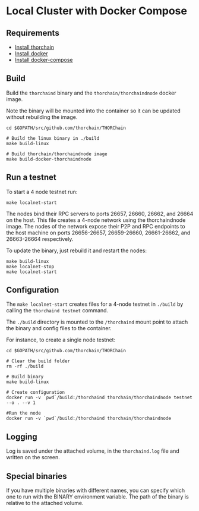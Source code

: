 # Local Cluster with Docker Compose

## Requirements

- [Install thorchain](https://github.com/thorchain/THORChain)
- [Install docker](https://docs.docker.com/engine/installation/)
- [Install docker-compose](https://docs.docker.com/compose/install/)

## Build

Build the `thorchaind` binary and the `thorchain/thorchaindnode` docker image.

Note the binary will be mounted into the container so it can be updated without
rebuilding the image.

```
cd $GOPATH/src/github.com/thorchain/THORChain

# Build the linux binary in ./build
make build-linux

# Build thorchain/thorchaindnode image
make build-docker-thorchaindnode
```

## Run a testnet

To start a 4 node testnet run:

```
make localnet-start
```

The nodes bind their RPC servers to ports 26657, 26660, 26662, and 26664 on the host.
This file creates a 4-node network using the thorchaindnode image.
The nodes of the network expose their P2P and RPC endpoints to the host machine on ports 26656-26657, 26659-26660, 26661-26662, and 26663-26664 respectively.

To update the binary, just rebuild it and restart the nodes:

```
make build-linux
make localnet-stop
make localnet-start
```

## Configuration

The `make localnet-start` creates files for a 4-node testnet in `./build` by calling the `thorchaind testnet` command.

The `./build` directory is mounted to the `/thorchaind` mount point to attach the binary and config files to the container.

For instance, to create a single node testnet:

```
cd $GOPATH/src/github.com/thorchain/THORChain

# Clear the build folder
rm -rf ./build

# Build binary
make build-linux

# Create configuration
docker run -v `pwd`/build:/thorchaind thorchain/thorchaindnode testnet --o . --v 1

#Run the node
docker run -v `pwd`/build:/thorchaind thorchain/thorchaindnode
```

## Logging

Log is saved under the attached volume, in the `thorchaind.log` file and written on the screen.

## Special binaries

If you have multiple binaries with different names, you can specify which one to run with the BINARY environment variable. The path of the binary is relative to the attached volume.

